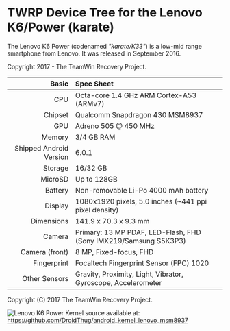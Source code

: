 TWRP Device Tree for the Lenovo K6/Power (karate)
==================================================

The Lenovo K6 Power (codenamed _"karate/K33"_) is a low-mid range smartphone from Lenovo.
It was released in September 2016.

Copyright 2017 - The TeamWin Recovery Project.

Basic   | Spec Sheet
-------:|:-------------------------
CPU     | Octa-core 1.4 GHz ARM Cortex-A53 (ARMv7)
Chipset | Qualcomm Snapdragon 430 MSM8937
GPU     | Adreno 505 @ 450 MHz
Memory  | 3/4 GB RAM
Shipped Android Version | 6.0.1
Storage | 16/32 GB
MicroSD | Up to 128GB
Battery | Non-removable Li-Po 4000 mAh battery
Display | 1080x1920 pixels, 5.0 inches (~441 ppi pixel density)
Dimensions | 141.9 x 70.3 x 9.3 mm
Camera  | Primary: 13 MP PDAF, LED-Flash, FHD (Sony IMX219/Samsung S5K3P3) 
Camera (front)	| 8 MP, Fixed-focus, FHD
Fingerprint | Focaltech Fingerprint Sensor (FPC) 1020
Other Sensors | Gravity, Proximity, Light, Vibrator, Gyroscope, Accelerometer


Copyright (C) 2017 The TeamWin Recovery Project.

![Lenovo K6 Power](http://i.imgur.com/lTgLIRg.jpg "Lenovo K6 Power")
Kernel source available at: https://github.com/DroidThug/android_kernel_lenovo_msm8937
